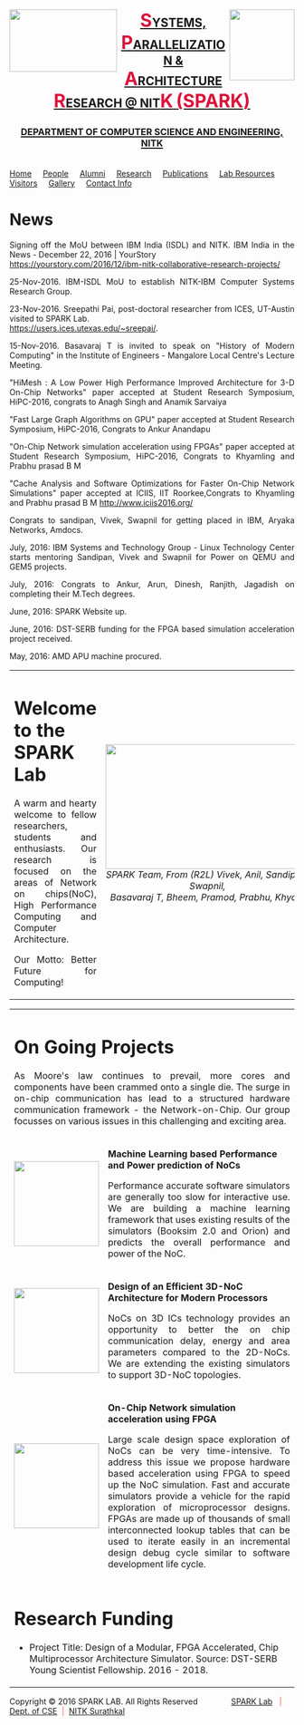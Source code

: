 <!DOCTYPE html PUBLIC "-//W3C//DTD XHTML 1.0 Transitional//EN" "http://www.w3.org/TR/xhtml1/DTD/xhtml1-transitional.dtd">
<html xmlns="http://www.w3.org/1999/xhtml">
<head>
<title>SPARK LAB</title>
<meta http-equiv="Content-Type" content="text/html; charset=utf-8" />
<link rel="stylesheet" type="text/css" href="css/style.css"/>
</head>
<body>
<div id="container">
<div id="logo1"> <img width="115" height="125" src=images/nitklogo.png style="float:right"></div>
<div id="logo2"><img width="190" height="110" src=images/2.png style="float:left"></div>
  <div id="header"> <a href="http://spark.nitk.ac.in/index.php"><h2> <center><b><font color=#dc143c size=6px>S</font></b>YSTEMS, <b><font color=#dc143c size=6px >P</font></b>ARALLELIZATION & <b><font color=#dc143c size=6px >A</font></b>RCHITECTURE <b><font color=#dc143c size=6px >R</font></b>ESEARCH </font></b> @ </font></b>NIT<b><font color=#dc143c size=6px >K</font></b> <font color=#dc143c size=6px>(SPARK)</font> </center> <br> <center> <font size=3px> DEPARTMENT  OF COMPUTER SCIENCE AND ENGINEERING, NITK </center></font></h2> <br>
</a>
</div>
  <div id="menu"> <a href="index.php"> Home</a> &nbsp; &nbsp;  <a href="services.html">People</a> &nbsp; &nbsp; <a href="alumni.html">Alumni</a> &nbsp; &nbsp;  <a href="research.html">Research</a> &nbsp; &nbsp; <a href="publication.html">Publications</a> &nbsp; &nbsp;  <a href="lab.html">Lab Resources</a> &nbsp; &nbsp; <a href="visitors.html">Visitors</a> &nbsp; &nbsp; <a href="press.html">Gallery</a> &nbsp; &nbsp; <a href="contact.html">Contact Info</a> </div>

  <div id="sidebar">
    <h1>News</h1>
<p align="justify"> Signing off the MoU between IBM India (ISDL) and NITK. IBM India in the News - December 22, 2016 | YourStory</br> <a href=" https://yourstory.com/2016/12/ibm-nitk-collaborative-research-projects/"> https://yourstory.com/2016/12/ibm-nitk-collaborative-research-projects/</a></p>
<p align="justify">  25-Nov-2016. IBM-ISDL MoU to establish NITK-IBM Computer Systems Research Group.</p>
<p align="justify"> 23-Nov-2016. Sreepathi Pai, post-doctoral  researcher from ICES, UT-Austin visited to SPARK Lab. </br> <a href="https://users.ices.utexas.edu/~sreepai/">https://users.ices.utexas.edu/~sreepai/</a>.  </p>
 <p align="justify"> 15-Nov-2016. Basavaraj T is invited to speak on "History of Modern Computing" in the Institute of Engineers - Mangalore Local Centre's Lecture Meeting.  </p>
  <p align="justify"> "HiMesh : A Low Power High Performance Improved Architecture for 3-D On-Chip Networks" paper accepted at Student Research Symposium, HiPC-2016, congrats to Anagh Singh and Anamik Sarvaiya   </p>
  <p align="justify"> "Fast Large Graph Algorithms on GPU" paper accepted at Student Research Symposium, HiPC-2016, Congrats to Ankur Anandapu </p>
  <p align="justify"> "On-Chip Network simulation acceleration using FPGAs" paper accepted at Student Research Symposium, HiPC-2016, Congrats to Khyamling and Prabhu prasad B M </p>
  <p align="justify"> "Cache Analysis and Software Optimizations for Faster On-Chip Network Simulations" paper accepted at ICIIS, IIT Roorkee,Congrats to Khyamling and Prabhu prasad B M <a href="http://www.iciis2016.org/">http://www.iciis2016.org/</a> </p>
  <p align="justify"> Congrats to sandipan, Vivek, Swapnil for getting placed in IBM, Aryaka Networks, Amdocs.  </p>
 <p align="justify"> July, 2016: IBM Systems and Technology Group - Linux Technology Center starts mentoring Sandipan, Vivek and Swapnil for Power on QEMU and GEM5 projects. </p>
  <p align="justify"> July, 2016: Congrats to Ankur, Arun, Dinesh, Ranjith, Jagadish on completing their M.Tech degrees.  </p>
 <p align="justify"> June, 2016: SPARK Website up.  </p>
   <p align="justify"> June, 2016: DST-SERB funding for the FPGA based simulation acceleration project received.  </p>
  <p align="justify">  May, 2016: AMD APU machine procured.  </p>
  
  </div>
<div id="gp">
<table >
<tr>
<td>
<p align="top"><h1>Welcome to the SPARK Lab </h1> </p>
<p align="justify">  A warm and hearty welcome to fellow researchers, students and enthusiasts. Our research is focused on the areas of Network on chips(NoC), High Performance Computing and Computer Architecture.</P>
<p align="justify">  Our Motto: Better Future for Computing!</p>

</td>
<td>

 
<img width="360" height="220" src=images/team.JPG style="float:right"> 
<h6> <p  align="center"> SPARK Team, From (R2L) Vivek, Anil, Sandipan, Swapnil, <br> Basavaraj T, Bheem, Pramod, Prabhu, Khyam </p> </h6> 
</td>
</tr>
</table>
</div>
<div id="cont">

<table cellspacing="10">
<tr>
<td  colspan=2>
    <h1>On Going Projects</h1>
             <p align="justify" > As Moore's law continues to prevail, more cores and components have been crammed onto a single die. The surge in on-chip communication has lead to a structured hardware communication framework - the Network-on-Chip. Our group focusses on various issues in this challenging and exciting area.</p>
</td>
</tr>
<tr cellspacing="10">
<td> <a href="learn.html"><img width="150" height="150"  src="images/learn.jpg" style="float:left"></a></td>
<td>  <p> <b>Machine Learning based Performance and Power prediction of NoCs  </b> </p> 
<p align="justify">
Performance accurate software simulators are generally too slow for interactive use. We are building a machine learning framework that uses existing results of the simulators (Booksim 2.0 and Orion) and predicts the overall performance and power of the NoC.</p>
 </td> </tr>
<tr cellspacing="10">
<td><a href="3D.html"><img width="150" height="150" src=images/3D.jpg style="float:left"></a></td>
<td>  <p> <b>Design of an Efficient 3D-NoC Architecture for Modern Processors </b> </p> 
<p align="justify"> NoCs on 3D ICs technology provides an opportunity to better the on chip communication delay, energy and area parameters compared to the 2D-NoCs. We are extending the existing simulators to support 3D-NoC topologies.</p>
 </td> 
</tr> 
<tr cellspacing="10">
<td><a href="fpga.html"><img width="150" height="150" src=images/FPGA.png style="float:left"></a></td>
<td>  <p> <b>On-Chip Network simulation acceleration using FPGA  </b> </p>
<p align="justify" > Large scale design space exploration of NoCs can be very time-intensive. To address this issue we propose hardware based acceleration using FPGA to speed up the NoC simulation. Fast and accurate simulators provide a vehicle for the rapid exploration of microprocessor designs. FPGAs are made up of thousands of small interconnected lookup tables that can be used to iterate easily in an incremental design debug cycle similar to software development life cycle. </p>
 </td> 
</tr> 
<tr>
<td  colspan=2>
<h1>Research Funding</h1>
<ul>
<li>Project Title: Design of a Modular, FPGA Accelerated, Chip Multiprocessor Architecture Simulator. Source: DST-SERB Young Scientist Fellowship. 2016 - 2018.</li>
</ul> </td>
</tr>
</table>
</div>

  <div id="footer">
<left>Copyright © 2016 SPARK LAB. All Rights Reserved </left> &nbsp; &nbsp; &nbsp; &nbsp; &nbsp; &nbsp; &nbsp;
 <right>  <a href=http://spark.nitk.ac.in/index.php>SPARK Lab</a> &nbsp; <font color=tomato>|</font> &nbsp;<a href=http://www.cse.nitk.ac.in/> Dept. of CSE</a> &nbsp;<font color=tomato>|</font> &nbsp;<a href=http://www.nitk.ac.in>NITK Surathkal</a> </right> </div>
</body>
</html>
